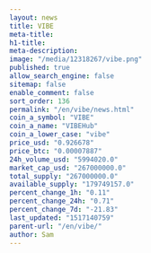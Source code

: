 ```yaml
---
layout: news
title: VIBE
meta-title: 
h1-title: 
meta-description: 
image: "/media/12318267/vibe.png"
published: true
allow_search_engine: false
sitemap: false
enable_comment: false
sort_order: 136
permalink: "/en/vibe/news.html"
coin_a_symbol: "VIBE"
coin_a_name: "VIBEHub"
coin_a_lower_case: "vibe"
price_usd: "0.926678"
price_btc: "0.00007887"
24h_volume_usd: "5994020.0"
market_cap_usd: "267000000.0"
total_supply: "267000000.0"
available_supply: "179749157.0"
percent_change_1h: "0.11"
percent_change_24h: "0.71"
percent_change_7d: "-21.83"
last_updated: "1517140759"
parent-url: "/en/vibe/"
author: Sam
---
```


